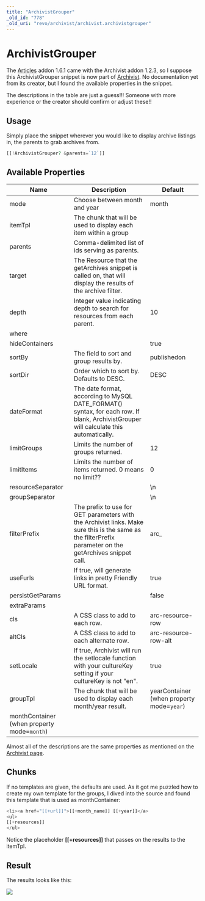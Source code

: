 ```yaml
---
title: "ArchivistGrouper"
_old_id: "778"
_old_uri: "revo/archivist/archivist.archivistgrouper"
---
```


# ArchivistGrouper

The [Articles](/extras/revo/articles "Articles") addon 1.6.1 came with the Archivist addon 1.2.3, so I suppose this ArchivistGrouper snippet is now part of [Archivist](/extras/revo/archivist "Archivist"). No documentation yet from its creator, but I found the available properties in the snippet.

The descriptions in the table are just a guess!!! Someone with more experience or the creator should confirm or adjust these!!





## Usage

Simply place the snippet wherever you would like to display archive listings in, the parents to grab archives from.

``` php 
[[!ArchivistGrouper? &parents=`12`]]
```

## Available Properties

| Name | Description | Default |
|------|-------------|---------|
| mode | Choose between month and year | month |
| itemTpl | The chunk that will be used to display each item within a group |  |
| parents | Comma-delimited list of ids serving as parents. |  |
| target | The Resource that the getArchives snippet is called on, that will display the results of the archive filter. |  |
| depth | Integer value indicating depth to search for resources from each parent. | 10 |
| where |  |  |
| hideContainers |  | true |
| sortBy | The field to sort and group results by. | publishedon |
| sortDir | Order which to sort by. Defaults to DESC. | DESC |
| dateFormat | The date format, according to MySQL DATE\_FORMAT() syntax, for each row. If blank, ArchivistGrouper will calculate this automatically. |  |
| limitGroups | Limits the number of groups returned. | 12 |
| limitItems | Limits the number of items returned. 0 means no limit?? | 0 |
| resourceSeparator |  | \\n |
| groupSeparator |  | \\n |
| filterPrefix | The prefix to use for GET parameters with the Archivist links. Make sure this is the same as the filterPrefix parameter on the getArchives snippet call. | arc\_ |
| useFurls | If true, will generate links in pretty Friendly URL format. | true |
| persistGetParams |  | false |
| extraParams |  |  |
| cls | A CSS class to add to each row. | arc-resource-row |
| altCls | A CSS class to add to each alternate row. | arc-resource-row-alt |
| setLocale | If true, Archivist will run the setlocale function with your cultureKey setting if your cultureKey is not "en". | true |
| groupTpl | The chunk that will be used to display each month/year result. | yearContainer (when property mode=`year`) 
monthContainer (when property mode=`month`) |

Almost all of the descriptions are the same properties as mentioned on the [Archivist page](/extras/revo/archivist/archivist.archivist "Archivist.Archivist").

## Chunks

If no templates are given, the defaults are used. As it got me puzzled how to create my own template for the groups, I dived into the source and found this template that is used as monthContainer:

``` php 
<li><a href="[[+url]]">[[+month_name]] [[+year]]</a>
<ul>
[[+resources]]
</ul>
```

Notice the placeholder **\[\[+resources\]\]** that passes on the results to the itemTpl.

## Result

The results looks like this:

![](https://img.skitch.com/20110321-mnufd64c1jyc941kk8nfj3t5i5.jpg)